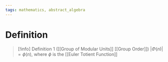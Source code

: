 ```yaml
---
tags: mathematics, abstract_algebra
---
```


# Definition

> [!info] Definition 1 ([[Group of Modular Units]] [[Group Order]])
> $|\Phi(n)| = \phi(n)$, where $\phi$ is the [[Euler Totient Function]]